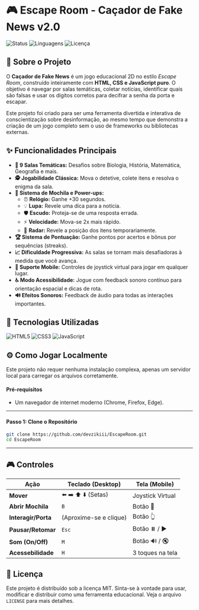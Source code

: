 # 🎮 Escape Room - Caçador de Fake News v2.0

![Status](https://img.shields.io/badge/status-progresso-brightgreen)
![Linguagens](https://img.shields.io/github/languages/top/devzikiii/escaperoom?color=f7df1e)
![Licença](https://img.shields.io/badge/license-MIT-blue)

## 📖 Sobre o Projeto

O **Caçador de Fake News** é um jogo educacional 2D no estilo *Escape Room*, construído inteiramente com **HTML, CSS e JavaScript puro**. O objetivo é navegar por salas temáticas, coletar notícias, identificar quais são falsas e usar os dígitos corretos para decifrar a senha da porta e escapar.

Este projeto foi criado para ser uma ferramenta divertida e interativa de conscientização sobre desinformação, ao mesmo tempo que demonstra a criação de um jogo completo sem o uso de frameworks ou bibliotecas externas.

## ✨ Funcionalidades Principais

-   **🧠 9 Salas Temáticas:** Desafios sobre Biologia, História, Matemática, Geografia e mais.
-   **🕵️ Jogabilidade Clássica:** Mova o detetive, colete itens e resolva o enigma da sala.
-   **🎒 Sistema de Mochila e Power-ups:**
    -   ⏰ **Relógio:** Ganhe +30 segundos.
    -   💡 **Lupa:** Revele uma dica para a notícia.
    -   🛡️ **Escudo:** Proteja-se de uma resposta errada.
    -   ⚡ **Velocidade:** Mova-se 2x mais rápido.
    -   🎯 **Radar:** Revele a posição dos itens temporariamente.
-   **🏆 Sistema de Pontuação:** Ganhe pontos por acertos e bônus por sequências (streaks).
-   **📈 Dificuldade Progressiva:** As salas se tornam mais desafiadoras à medida que você avança.
-   **📱 Suporte Mobile:** Controles de joystick virtual para jogar em qualquer lugar.
-   **♿ Modo Acessibilidade:** Jogue com feedback sonoro contínuo para orientação espacial e dicas de rota.
-   **🔊 Efeitos Sonoros:** Feedback de áudio para todas as interações importantes.

## 🚀 Tecnologias Utilizadas

![HTML5](https://img.shields.io/badge/HTML5-E34F26?style=for-the-badge&logo=html5&logoColor=white)
![CSS3](https://img.shields.io/badge/CSS3-1572B6?style=for-the-badge&logo=css3&logoColor=white)
![JavaScript](https://img.shields.io/badge/JavaScript-F7DF1E?style=for-the-badge&logo=javascript&logoColor=black)

## ⚙️ Como Jogar Localmente

Este projeto não requer nenhuma instalação complexa, apenas um servidor local para carregar os arquivos corretamente.

#### **Pré-requisitos**
-   Um navegador de internet moderno (Chrome, Firefox, Edge).
---

#### **Passo 1: Clone o Repositório**
```bash
git clone https://github.com/devzikiii/EscapeRoom.git
cd EscapeRoom
```
---

## 🎮 Controles

| Ação              | Teclado (Desktop)        | Tela (Mobile)               |
|-------------------|--------------------------|-----------------------------|
| **Mover** | ⬅️ ➡️ ⬆️ ⬇️ (Setas)        | Joystick Virtual            |
| **Abrir Mochila** | `B`                      | Botão 💼                    |
| **Interagir/Porta** | (Aproxime-se e clique)   | Botão 👆                    |
| **Pausar/Retomar** | `Esc`                    | Botão ⏸️ / ▶️                |
| **Som (On/Off)** | `M`                      | Botão 🔊 / 🔇                |
| **Acessebilidade** | `H`                      | 3 toques na tela              |

## 📝 Licença

Este projeto é distribuído sob a licença MIT. Sinta-se à vontade para usar, modificar e distribuir como uma ferramenta educacional. Veja o arquivo `LICENSE` para mais detalhes.
